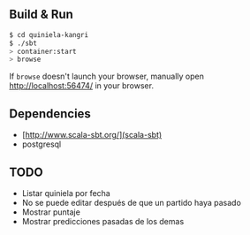## Build & Run ##

```sh
$ cd quiniela-kangri
$ ./sbt
> container:start
> browse
```

If `browse` doesn't launch your browser, manually open [http://localhost:56474/](http://localhost:56474/) in your browser.

## Dependencies ##

 * [http://www.scala-sbt.org/](scala-sbt)
 * postgresql

## TODO ##

 * Listar quiniela por fecha
 * No se puede editar después de que un partido haya pasado
 * Mostrar puntaje
 * Mostrar predicciones pasadas de los demas

